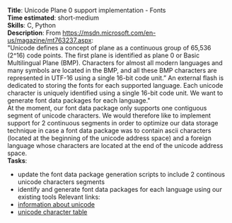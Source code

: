 **Title**: Unicode Plane 0 support implementation - Fonts  
**Time estimated**: short-medium  
**Skills**: C, Python  
**Description**:
From <a href="https://msdn.microsoft.com/en-us/magazine/mt763237.aspx">https://msdn.microsoft.com/en-us/magazine/mt763237.aspx</a>:   
"Unicode defines a concept of plane as a continuous group of 65,536 (2^16) code points. The first plane is identified as plane 0 or Basic Multilingual Plane (BMP). Characters for almost all modern languages and many symbols are located in the BMP, and all these BMP characters are represented in UTF-16 using a single 16-bit code unit.”
An external flash is dedicated to storing the fonts for each supported language. Each unicode character is uniquely identified using a single 16-bit code unit.
We want to generate font data packages for each language."  
At the moment, our font data package only supports one contiguous segment of unicode characters. We would therefore like to implement support for 2 continuous segments in order to optimize our data storage technique in case a font data package was to contain ascii characters (located at the beginning of the unicode address space) and a foreign language whose characters are located at the end of the unicode address space.  
**Tasks**:
- update the font data package generation scripts to include 2 continous unicode characters segments
- identify and generate font data packages for each language using our existing tools
Relevant links:
- <a href="https://msdn.microsoft.com/en-us/magazine/mt763237.aspx">information about unicode</a>
- <a href="https://unicode-table.com/en/#cyrillic">unicode character table</a>
